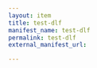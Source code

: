 ```yaml
---
layout: item
title: test-dlf
manifest_name: test-dlf
permalink: test-dlf
external_manifest_url: 

---
```

<!-- Add an essay or interpretive material below this line,
using HTML or markdown.  Do not modify this file above this line -->
